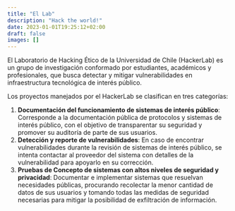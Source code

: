 ```yaml
---
title: "El Lab"
description: "Hack the world!"
date: 2023-01-01T19:25:12+02:00
draft: false
images: []
---
```


El Laboratorio de Hacking Ético de la Universidad de Chile (HackerLab) es un grupo de investigación conformado por estudiantes, académicos y profesionales, que busca detectar y mitigar vulnerabilidades en infraestructura tecnológica de interés público.

Los proyectos manejados por el HackerLab se clasifican en tres categorías:

1. **Documentación del funcionamiento de sistemas de interés público**: Corresponde a la documentación pública de protocolos y sistemas de interés público, con el objetivo de transparentar su seguridad y promover su auditoría de parte de sus usuarios.
2. **Detección y reporte de vulnerabilidades**: En caso de encontrar vulnerabilidades durante la revisión de sistemas de interés público, se intenta contactar al proveedor del sistema con detalles de la vulnerabilidad para apoyarlo en su corrección.
3. **Pruebas de Concepto de sistemas con altos niveles de seguridad y privacidad**: Documentar e implementar sistemas que resuelvan necesidades públicas, procurando recolectar la menor cantidad de datos de sus usuarios y tomando todas las medidas de seguridad necesarias para mitigar la posibilidad de exfiltración de información.
